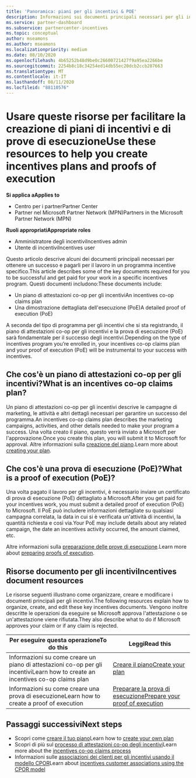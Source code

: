 ```yaml
---
title: 'Panoramica: piani per gli incentivi & POE'
description: Informazioni sui documenti principali necessari per gli incentivi, tra cui un piano di attestazioni co-op per gli incentivi e una prova di esecuzione (PoE) dettagliata.
ms.service: partner-dashboard
ms.subservice: partnercenter-incentives
ms.topic: conceptual
author: mseamons
ms.author: mseamons
ms.localizationpriority: medium
ms.date: 08/10/2020
ms.openlocfilehash: 4b65252b48d9be0c26600721427f9a95ea2266be
ms.sourcegitcommit: 2254b8c18c34254ed14db55ec20dcb2ccb287663
ms.translationtype: MT
ms.contentlocale: it-IT
ms.lasthandoff: 08/11/2020
ms.locfileid: "88110576"
---
```

# <a name="use-these-resources-to-help-you-create-incentives-plans-and-proofs-of-execution"></a><span data-ttu-id="13112-103">Usare queste risorse per facilitare la creazione di piani di incentivi e di prove di esecuzione</span><span class="sxs-lookup"><span data-stu-id="13112-103">Use these resources to help you create incentives plans and proofs of execution</span></span>

<span data-ttu-id="13112-104">**Si applica a**</span><span class="sxs-lookup"><span data-stu-id="13112-104">**Applies to**</span></span>

- <span data-ttu-id="13112-105">Centro per i partner</span><span class="sxs-lookup"><span data-stu-id="13112-105">Partner Center</span></span>
- <span data-ttu-id="13112-106">Partner nel Microsoft Partner Network (MPN)</span><span class="sxs-lookup"><span data-stu-id="13112-106">Partners in the Microsoft Partner Network (MPN)</span></span>

<span data-ttu-id="13112-107">**Ruoli appropriati**</span><span class="sxs-lookup"><span data-stu-id="13112-107">**Appropriate roles**</span></span>

- <span data-ttu-id="13112-108">Amministratore degli incentivi</span><span class="sxs-lookup"><span data-stu-id="13112-108">Incentives admin</span></span>
- <span data-ttu-id="13112-109">Utente di incentivi</span><span class="sxs-lookup"><span data-stu-id="13112-109">Incentives user</span></span>

<span data-ttu-id="13112-110">Questo articolo descrive alcuni dei documenti principali necessari per ottenere un successo e pagarli per il lavoro in un programma incentive specifico.</span><span class="sxs-lookup"><span data-stu-id="13112-110">This article describes some of the key documents required for you to be successful and get paid for your work in a specific incentives program.</span></span> <span data-ttu-id="13112-111">Questi documenti includono:</span><span class="sxs-lookup"><span data-stu-id="13112-111">These documents include:</span></span>

- <span data-ttu-id="13112-112">Un piano di attestazioni co-op per gli incentivi</span><span class="sxs-lookup"><span data-stu-id="13112-112">An incentives co-op claims plan</span></span>
- <span data-ttu-id="13112-113">Una dimostrazione dettagliata dell'esecuzione (PoE)</span><span class="sxs-lookup"><span data-stu-id="13112-113">A detailed proof of execution (PoE)</span></span>

<span data-ttu-id="13112-114">A seconda del tipo di programma per gli incentivi che si sta registrando, il piano di attestazioni co-op per gli incentivi e la prova di esecuzione (PoE) sarà fondamentale per il successo degli incentivi.</span><span class="sxs-lookup"><span data-stu-id="13112-114">Depending on the type of incentives program you’re enrolled in, your incentives co-op claims plan and your proof of execution (PoE) will be instrumental to your success with incentives.</span></span>

## <a name="what-is-an-incentives-co-op-claims-plan"></a><span data-ttu-id="13112-115">Che cos'è un piano di attestazioni co-op per gli incentivi?</span><span class="sxs-lookup"><span data-stu-id="13112-115">What is an incentives co-op claims plan?</span></span>

<span data-ttu-id="13112-116">Un piano di attestazioni co-op per gli incentivi descrive le campagne di marketing, le attività e altri dettagli necessari per garantire un successo del programma.</span><span class="sxs-lookup"><span data-stu-id="13112-116">An incentives co-op claims plan describes the marketing campaigns, activities, and other details needed to make your program a success.</span></span> <span data-ttu-id="13112-117">Una volta creato il piano, questo verrà inviato a Microsoft per l'approvazione.</span><span class="sxs-lookup"><span data-stu-id="13112-117">Once you create this plan, you will submit it to Microsoft for approval.</span></span> <span data-ttu-id="13112-118">Altre informazioni sulla [creazione del piano](incentives-create-your-plan.md).</span><span class="sxs-lookup"><span data-stu-id="13112-118">Learn more about [creating your plan](incentives-create-your-plan.md).</span></span>

## <a name="what-is-a-proof-of-execution-poe"></a><span data-ttu-id="13112-119">Che cos'è una prova di esecuzione (PoE)?</span><span class="sxs-lookup"><span data-stu-id="13112-119">What is a proof of execution (PoE)?</span></span>

<span data-ttu-id="13112-120">Una volta pagato il lavoro per gli incentivi, è necessario inviare un certificato di prova di esecuzione (PoE) dettagliato a Microsoft.</span><span class="sxs-lookup"><span data-stu-id="13112-120">After you get paid for your incentives work, you must submit a detailed proof of execution (PoE) to Microsoft.</span></span> <span data-ttu-id="13112-121">Il PoE può includere informazioni dettagliate su qualsiasi campagna correlata, la data in cui si è verificata un'attività di incentivi, la quantità richiesta e così via.</span><span class="sxs-lookup"><span data-stu-id="13112-121">Your PoE may include details about any related campaign, the date an incentives activity occurred, the amount claimed, etc.</span></span> 

<span data-ttu-id="13112-122">Altre informazioni sulla [preparazione delle prove di esecuzione](incentives-prepare-your-proof-of-execution.md).</span><span class="sxs-lookup"><span data-stu-id="13112-122">Learn more about [preparing proofs of execution](incentives-prepare-your-proof-of-execution.md).</span></span>

## <a name="incentives-document-resources"></a><span data-ttu-id="13112-123">Risorse documento per gli incentivi</span><span class="sxs-lookup"><span data-stu-id="13112-123">Incentives document resources</span></span>

<span data-ttu-id="13112-124">Le risorse seguenti illustrano come organizzare, creare e modificare i documenti principali per gli incentivi.</span><span class="sxs-lookup"><span data-stu-id="13112-124">The following resources explain how to organize, create, and edit these key incentives documents.</span></span> <span data-ttu-id="13112-125">Vengono inoltre descritte le operazioni da eseguire se Microsoft approva l'attestazione o se un'attestazione viene rifiutata.</span><span class="sxs-lookup"><span data-stu-id="13112-125">They also describe what to do if Microsoft approves your claim or if any claim is rejected.</span></span>

|  <span data-ttu-id="13112-126">**Per eseguire questa operazione**</span><span class="sxs-lookup"><span data-stu-id="13112-126">**To do this**</span></span>  |  <span data-ttu-id="13112-127">**Leggi**</span><span class="sxs-lookup"><span data-stu-id="13112-127">**Read this**</span></span>  |
|--------------|-----------|
| <span data-ttu-id="13112-128">Informazioni su come creare un piano di attestazioni co-op per gli incentivi</span><span class="sxs-lookup"><span data-stu-id="13112-128">Learn how to create an incentives co-op claims plan</span></span> | [<span data-ttu-id="13112-129">Creare il piano</span><span class="sxs-lookup"><span data-stu-id="13112-129">Create your plan</span></span>](incentives-create-your-plan.md)  |
<span data-ttu-id="13112-130">Informazioni su come creare una prova di esecuzione</span><span class="sxs-lookup"><span data-stu-id="13112-130">Learn how to create a proof of execution</span></span> | [<span data-ttu-id="13112-131">Preparare la prova di esecuzione</span><span class="sxs-lookup"><span data-stu-id="13112-131">Prepare your proof of execution</span></span>](incentives-prepare-your-proof-of-execution.md)  |

## <a name="next-steps"></a><span data-ttu-id="13112-132">Passaggi successivi</span><span class="sxs-lookup"><span data-stu-id="13112-132">Next steps</span></span>

- <span data-ttu-id="13112-133">Scopri come [creare il tuo piano](incentives-create-your-plan.md)</span><span class="sxs-lookup"><span data-stu-id="13112-133">Learn how to [create your own plan](incentives-create-your-plan.md)</span></span>
- <span data-ttu-id="13112-134">Scopri di più sul [processo di attestazioni co-op degli incentivi](claims-overview.md)</span><span class="sxs-lookup"><span data-stu-id="13112-134">Learn more about the [incentives co-op claims process](claims-overview.md)</span></span>
- <span data-ttu-id="13112-135">Informazioni sulle [associazioni dei clienti per gli incentivi usando il modello CPOR](submit-osa-claim.md)</span><span class="sxs-lookup"><span data-stu-id="13112-135">Learn about [incentives customer associations using the CPOR model](submit-osa-claim.md)</span></span>